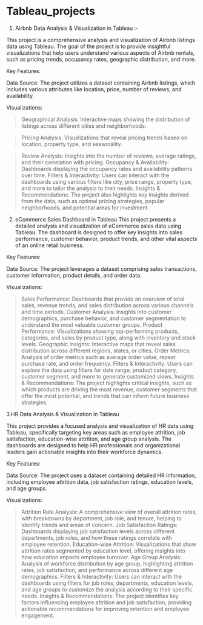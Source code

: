 # Tableau_projects
1. Airbnb Data Analysis & Visualization in Tableau :-

This project is a comprehensive analysis and visualization of Airbnb listings data using Tableau. The goal of the project is to provide insightful visualizations that help users understand various aspects of Airbnb rentals, such as pricing trends, occupancy rates, geographic distribution, and more.

Key Features:

Data Source: The project utilizes a dataset containing Airbnb listings, which includes various attributes like location, price, number of reviews, and availability.

Visualizations:
 > Geographical Analysis: Interactive maps showing the distribution of listings across different cities and neighborhoods.

 > Pricing Analysis: Visualizations that reveal pricing trends based on location, property type, and seasonality.

 > Review Analysis: Insights into the number of reviews, average ratings, and their correlation with pricing.
 > Occupancy & Availability: Dashboards displaying the occupancy rates and availability patterns over time.
> Filters & Interactivity: Users can interact with the dashboards using various filters like city, price range, property type, and more to tailor the analysis to their needs.
Insights & Recommendations: The project also highlights key insights derived from the data, such as optimal pricing strategies, popular neighborhoods, and potential areas for investment.


2. eCommerce Sales Dashboard in Tableau
This project presents a detailed analysis and visualization of eCommerce sales data using Tableau. The dashboard is designed to offer key insights into sales performance, customer behavior, product trends, and other vital aspects of an online retail business.

Key Features:

Data Source: The project leverages a dataset comprising sales transactions, customer information, product details, and order data.

Visualizations:
 > Sales Performance: Dashboards that provide an overview of total sales, revenue trends, and sales distribution across various channels and time periods.
 > Customer Analysis: Insights into customer demographics, purchase behavior, and customer segmentation to understand the most valuable customer groups.
 > Product Performance: Visualizations showing top-performing products, categories, and sales by product type, along with inventory and stock levels.
 >Geographic Insights: Interactive maps that reveal sales distribution across different regions, states, or cities.
 >Order Metrics: Analysis of order metrics such as average order value, repeat purchase rate, and order frequency.
 >Filters & Interactivity: Users can explore the data using filters for date range, product category, customer segment, and more to generate customized views.
Insights & Recommendations: The project highlights critical insights, such as which products are driving the most revenue, customer segments that offer the most potential, and trends that can inform future business strategies.


3.HR Data Analysis & Visualization in Tableau

This project provides a focused analysis and visualization of HR data using Tableau, specifically targeting key areas such as employee attrition, job satisfaction, education-wise attrition, and age group analysis. The dashboards are designed to help HR professionals and organizational leaders gain actionable insights into their workforce dynamics.

Key Features:

Data Source: The project uses a dataset containing detailed HR information, including employee attrition data, job satisfaction ratings, education levels, and age groups.

Visualizations:
 >Attrition Rate Analysis: A comprehensive view of overall attrition rates, with breakdowns by department, job role, and tenure, helping to identify trends and areas of concern.
 >Job Satisfaction Ratings: Dashboards displaying job satisfaction levels across different departments, job roles, and how these ratings correlate with employee retention.
 >Education-wise Attrition: Visualizations that show attrition rates segmented by education level, offering insights into how education impacts employee turnover.
 >Age Group Analysis: Analysis of workforce distribution by age group, highlighting attrition rates, job satisfaction, and performance across different age demographics.
 >Filters & Interactivity: Users can interact with the dashboards using filters for job roles, departments, education levels, and age groups to customize the analysis according to 
   their specific needs.
Insights & Recommendations: The project identifies key factors influencing employee attrition and job satisfaction, providing actionable recommendations for improving retention and employee engagement.
